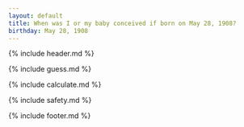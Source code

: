 ```yaml
---
layout: default
title: When was I or my baby conceived if born on May 28, 1908?
birthday: May 28, 1908
---
```


{% include header.md %}

{% include guess.md %}

{% include calculate.md %}

{% include safety.md %}

{% include footer.md %}



